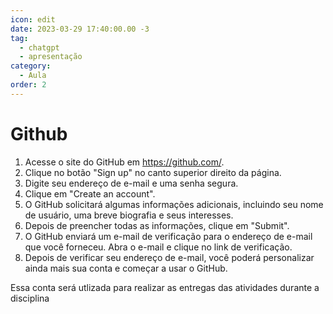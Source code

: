 ```yaml
---
icon: edit
date: 2023-03-29 17:40:00.00 -3
tag:
  - chatgpt
  - apresentação
category:
  - Aula
order: 2
---
```


# Github

1. Acesse o site do GitHub em https://github.com/.
1. Clique no botão "Sign up" no canto superior direito da página.
1. Digite seu endereço de e-mail e uma senha segura.
1. Clique em "Create an account".
1. O GitHub solicitará algumas informações adicionais, incluindo seu nome de usuário, uma breve biografia e seus interesses.
1. Depois de preencher todas as informações, clique em "Submit".
1. O GitHub enviará um e-mail de verificação para o endereço de e-mail que você forneceu. Abra o e-mail e clique no link de verificação.
1. Depois de verificar seu endereço de e-mail, você poderá personalizar ainda mais sua conta e começar a usar o GitHub.


Essa conta será utlizada para realizar as entregas das atividades durante a disciplina
